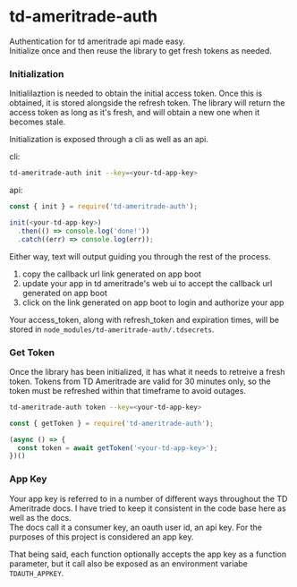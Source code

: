 # td-ameritrade-auth

Authentication for td ameritrade api made easy.   
Initialize once and then reuse the library to get fresh tokens as needed.  

### Initialization  
Initialilaztion is needed to obtain the initial access token. Once this is obtained, it is stored alongside the refresh token. The library will return the access token as long as it's fresh, and will obtain a new one when it becomes stale.  

Initialization is exposed through a cli as well as an api.   

cli:
``` bash
td-ameritrade-auth init --key=<your-td-app-key>
```

api:
``` javascript
const { init } = require('td-ameritrade-auth');

init(<your-td-app-key>)
  .then(() => console.log('done!'))
  .catch((err) => console.log(err));
```

Either way, text will output guiding you through the rest of the process.  
1. copy the callback url link generated on app boot
2. update your app in td ameritrade's web ui to accept the callback url generated on app boot
3. click on the link generated on app boot to login and authorize your app

Your access_token, along with refresh_token and expiration times, will be stored in `node_modules/td-ameritrade-auth/.tdsecrets`.

### Get Token  
Once the library has been initialized, it has what it needs to retreive a fresh token. Tokens from TD Ameritrade are valid for 30 minutes only, so the token must be refreshed within that timeframe to avoid outages. 

``` bash
td-ameritrade-auth token --key=<your-td-app-key>
```

``` javascript
const { getToken } = require('td-ameritrade-auth');

(async () => {
  const token = await getToken('<your-td-app-key>');
})()
```

### App Key
Your app key is referred to in a number of different ways throughout the TD Ameritrade docs. I have tried to keep it consistent in the code base here as well as the docs.  
The docs call it a consumer key, an oauth user id, an api key. For the purposes of this project is considered an app key.

That being said, each function optionally accepts the app key as a function parameter, but it call also be exposed as an environment variabe `TDAUTH_APPKEY`.
